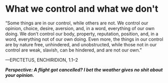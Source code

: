 # What we control and what we don't

“Some things are in our control, while others are not. 
We control our opinion, choice, desire, aversion, and, in a word, everything of our own doing. 
We don’t control our body, property, reputation, position, and, in a word, everything not of our own doing. 
Even more, the things in our control are by nature free, unhindered, and unobstructed, 
while those not in our control are weak, slavish, can be hindered, and are not our own.”

—EPICTETUS, ENCHIRIDION, 1.1–2

***Perspective: A flight got cancelled? I bet the weather gives no shit about your opinion.***
